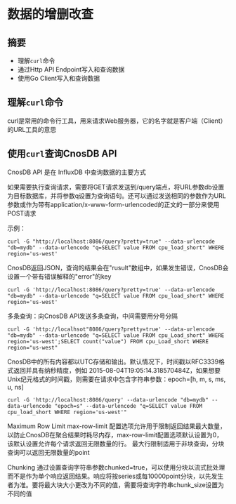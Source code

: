 # 数据的增删改查

##  摘要

- 理解`curl`命令
- 通过Http API Endpoint写入和查询数据
- 使用Go Client写入和查询数据

## 理解`curl`命令

curl是常用的命令行工具，用来请求Web服务器，它的名字就是客户端（Client）的URL工具的意思

## 使用`curl`查询CnosDB API
CnosDB API 是在 InfluxDB 中查询数据的主要方式

如果需要执行查询请求，需要将GET请求发送到/query端点，将URL参数db设置为目标数据库，并将参数q设置为查询语句。还可以通过发送相同的参数作为URL参数或作为带有application/x-www-form-urlencoded的正文的一部分来使用POST请求

示例：
```shell
curl -G "http://localhost:8086/query?pretty=true" --data-urlencode "db=mydb" --data-urlencode "q=SELECT value FROM cpu_load_short" WHERE region='us-west'
```

CnosDB返回JSON，查询的结果会在"rusult"数组中，如果发生错误，CnosDB会设置一个带有错误解释的"error"的key
```shell
curl -G 'http://localhost:8086/query?pretty=true' --data-urlencode "db=mydb" --data-urlencode "q=SELECT value FROM cpu_load_short" WHERE region='us-west'
```

多条查询：向CnosDB API发送多条查询，中间需要用分号分隔
```shell
curl -G 'http://localhsot"8086/query?pretty=true' --data-urlencode "db=mydb" --data-urlencode "q=SELECT value FROM cpu_Load_short" WHERE region='us-west';SELECT count("value") FROM cpu_Load_short WHERE region="us-west"
```

CnosDB中的所有内容都以UTC存储和输出。默认情况下，时间戳以RFC3339格式返回并具有纳秒精度，例如 2015-08-04T19:05:14.318570484Z，如果想要Unix纪元格式的时间戳，则需要在请求中包含字符串参数：epoch=[h, m, s, ms, u, ns]
```shell
curl -G 'http://localhost:8086/query' --data-urlencode "db=mydb" --data-urlencode "epoch=s" --data-urlencode "q=SELECT value FROM cpu_load_short WHERE region='us-west'"
```

Maximum Row Limit
max-row-limit 配置选项允许用于限制返回结果最大数量，以防止CnosDB在聚合结果时耗尽内存，max-row-limit配置选项默认设置为0，该默认设置允许每个请求返回无限数量的行。
最大行限制适用于非块查询，分块查询可以返回无限数量的point

Chunking
通过设置查询字符串参数chunked=true，可以使用分块以流式批处理而不是作为单个响应返回结果。响应将按series或每10000point分块，以先发生者为准。要将最大块大小更改为不同的值，需要将查询字符串chunk_size设置为不同的值
